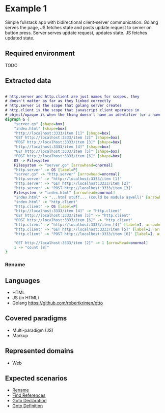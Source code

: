 
# Example 1

Simple fullstack app with bidirectional client-server communication.
Golang serves the page, JS fetches state and posts update request to server on button press.
Server serves update request, updates state. JS fetches updated state.

## Required environment

TODO

## Extracted data

```dot

# http.server and http.client are just names for scopes, they
# doesn't matter as far as they linked correctly
# http.server is the scope that golang server creates
# http.client is the scope that javascript client operates in
# object/opaque is when the thing doesn't have an identifier (or i haven't found it)
digraph G {
    "server.go" [shape=box]
    "index.html" [shape=box]
    "http://localhost:3333/item [1]" [shape=box]
    "GET http://localhost:3333/item [2]" [shape=box]
    "POST http://localhost:3333/item [3]" [shape=box]
    "http://localhost:3333/item [4]" [shape=box]
    "GET http://localhost:3333/item [5]" [shape=box]
    "POST http://localhost:3333/item [6]" [shape=box]
    OS -> Filesystem
    Filesystem -> "server.go" [arrowhead=onormal]
    "http.server" -> OS [label=P]
    "server.go" -> "http.server" [arrowhead=onormal]
    "http.server" -> "http://localhost:3333/item [1]"
    "http.server" -> "GET http://localhost:3333/item [2]"
    "http.server" -> "POST http://localhost:3333/item [3]"
    Filesystem -> "index.html" [arrowhead=onormal]
    "index.html" -> "...html stuff... (could be module aswell)" [arrowhead=onormal]
    "index.html" -> "http.client"
    "http.client" -> OS [label=P]
    "http://localhost:3333/item [4]" -> "http.client"
    "GET http://localhost:3333/item [5]" -> "http.client"
    "POST http://localhost:3333/item [6]" -> "http.client"
    "http.client" -> "http://localhost:3333/item [4]" [label=I, arrowhead=onormal]
    "http.client" -> "GET http://localhost:3333/item [5]" [label=I, arrowhead=onormal]
    "http.client" -> "POST http://localhost:3333/item [6]" [label=I, arrowhead=onormal]

    "GET http://localhost:3333/item [2]" -> 1 [arrowhead=onormal]
    1 -> "count [8]"
}

```

### Rename


## Languages

- HTML
- JS (in HTML)
- Golang https://github.com/robertkrimen/otto

## Covered paradigms

- Multi-paradigm (JS)
- Markup

## Represented domains

- Web

## Expected scenarios

- [Rename](https://microsoft.github.io/language-server-protocol/specifications/lsp/3.17/specification/#textDocument_rename)
- [Find References](https://microsoft.github.io/language-server-protocol/specifications/lsp/3.17/specification/#textDocument_references)
- [Goto Declaration](https://microsoft.github.io/language-server-protocol/specifications/lsp/3.17/specification/#textDocument_declaration)
- [Goto Definition](https://microsoft.github.io/language-server-protocol/specifications/lsp/3.17/specification/#textDocument_definition)
